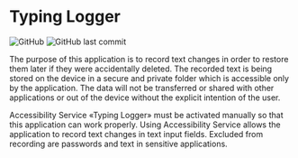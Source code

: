 # Typing Logger

![GitHub](https://img.shields.io/github/license/0bikenobi/TypingLogger)
![GitHub last commit](https://img.shields.io/github/last-commit/0bikenobi/TypingLogger)

The purpose of this application is to record text changes in order to restore them later if they were accidentally deleted. The recorded text is being stored on the device in a secure and private folder which is accessible only by the application. The data will not be transferred or shared with other applications or out of the device without the explicit intention of the user.

Accessibility Service «Typing Logger» must be activated manually so that this application can work properly. Using Accessibility Service allows the application to record text changes in text input fields. Excluded from recording are passwords and text in sensitive applications.
